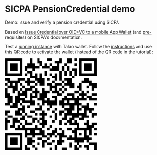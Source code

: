 # SICPA PensionCredential demo
Demo: issue and verify a pension credential using SICPA

Based on [Issue Credential over OID4VC to a mobile App Wallet](https://docs.dip.sicpa.com/getting-started/Tutorials/issuance-sd-jwt-over-openid4vc/) (and [pre-requisites](https://docs.dip.sicpa.com/getting-started/Tutorials/setup-tenant/)) on [SICPA's documentation](https://docs.dip.sicpa.com/).

Test a [running instance](https://issuer.sicpa.pensiondemo.findy.fi/) with Talao wallet. Follow the [instructions](https://docs.dip.sicpa.com/getting-started/Tutorials/sicpa-reference-wallet) and use this QR code to activate the wallet (instead of the QR code in the tutorial):

![QR Code](qrcode.png)
